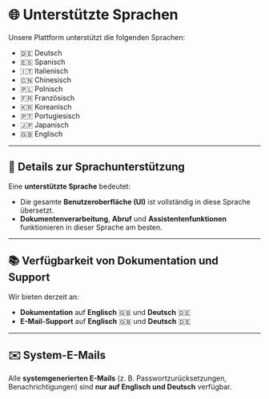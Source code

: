 # 🌐 Unterstützte Sprachen

Unsere Plattform unterstützt die folgenden Sprachen:  

- 🇩🇪 Deutsch  
- 🇪🇸 Spanisch  
- 🇮🇹 Italienisch  
- 🇨🇳 Chinesisch  
- 🇵🇱 Polnisch  
- 🇫🇷 Französisch  
- 🇰🇷 Koreanisch  
- 🇵🇹 Portugiesisch  
- 🇯🇵 Japanisch  
- 🇬🇧 Englisch  

---

## 🧩 Details zur Sprachunterstützung

Eine **unterstützte Sprache** bedeutet:  

- Die gesamte **Benutzeroberfläche (UI)** ist vollständig in diese Sprache übersetzt.  
- **Dokumentenverarbeitung**, **Abruf** und **Assistentenfunktionen** funktionieren in dieser Sprache am besten.  

---

## 📚 Verfügbarkeit von Dokumentation und Support

Wir bieten derzeit an:  

- **Dokumentation** auf **Englisch** 🇬🇧 und **Deutsch** 🇩🇪  
- **E-Mail-Support** auf **Englisch** 🇬🇧 und **Deutsch** 🇩🇪  

---

## ✉️ System-E-Mails

Alle **systemgenerierten E-Mails** (z. B. Passwortzurücksetzungen, Benachrichtigungen) sind **nur auf Englisch und Deutsch** verfügbar.
